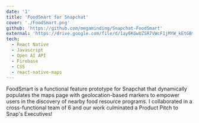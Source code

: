 ```yaml
---
date: '1'
title: 'FoodSmart for Snapchat'
cover: './FoodSmart.png'
github: 'https://github.com/megaminding/Snapchat-FoodSmart'
external: 'https://drive.google.com/file/d/1ay6KGwUZSR7VWcF1jMYW_kEtGBtdCfJX/view?usp=sharing/'
tech:
  - React Native
  - Javascript
  - Open AI API
  - Firebase
  - CSS
  - react-native-maps
---
```


FoodSmart is a functional feature prototype for Snapchat that dynamically populates the maps page with geolocation-based markers to empower users in the discovery of nearby food resource programs. I collaborated in a cross-functional team of 6 and our work culminated a Product Pitch to Snap's Executives!

<!-- Leveraged CSS, React Native, Firebase, and react-native-maps for seamless integration -->
<!-- -Developed  functionality for the addition of user-submitted location pins, accompanied by a bottom sheet modal where users can input various details about the location to enhance the collaborative aspect of the Snap Maps -->
